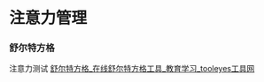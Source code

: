 # 注意力管理

### 舒尔特方格

注意力测试 
[舒尔特方格_在线舒尔特方格工具_教育学习_tooleyes工具网](https://www.tooleyes.com/app/schulte_grid.html)